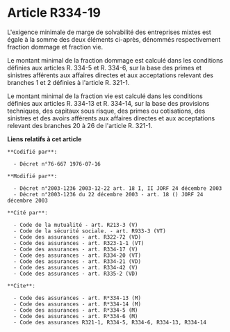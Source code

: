 # Article R334-19

L'exigence minimale de marge de solvabilité des entreprises mixtes est égale à la somme des deux éléments ci-après, dénommés
respectivement fraction dommage et fraction vie.

Le montant minimal de la fraction dommage est calculé dans les conditions définies aux articles R. 334-5 et R. 334-6, sur la
base des primes et sinistres afférents aux affaires directes et aux acceptations relevant des branches 1 et 2 définies à
l'article R. 321-1.

Le montant minimal de la fraction vie est calculé dans les conditions définies aux articles R. 334-13 et R. 334-14, sur la
base des provisions techniques, des capitaux sous risque, des primes ou cotisations, des sinistres et des avoirs afférents
aux affaires directes et aux acceptations relevant des branches 20 à 26 de l'article R. 321-1.

**Liens relatifs à cet article**

	**Codifié par**:

	  - Décret n°76-667 1976-07-16

	**Modifié par**:

	  - Décret n°2003-1236 2003-12-22 art. 18 I, II JORF 24 décembre 2003
	  - Décret n°2003-1236 du 22 décembre 2003 - art. 18 () JORF 24 décembre 2003

	**Cité par**:

	  - Code de la mutualité - art. R213-3 (V)
	  - Code de la sécurité sociale. - art. R933-3 (VT)
	  - Code des assurances - art. R322-72 (VD)
	  - Code des assurances - art. R323-1-1 (VT)
	  - Code des assurances - art. R334-17 (V)
	  - Code des assurances - art. R334-20 (VT)
	  - Code des assurances - art. R334-21 (VD)
	  - Code des assurances - art. R334-42 (V)
	  - Code des assurances - art. R335-2 (VD)

	**Cite**:

	  - Code des assurances - art. R*334-13 (M)
	  - Code des assurances - art. R*334-14 (M)
	  - Code des assurances - art. R*334-5 (M)
	  - Code des assurances - art. R*334-6 (M)
	  - Code des assurances R321-1, R334-5, R334-6, R334-13, R334-14
